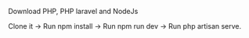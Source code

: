 Download PHP, PHP laravel and NodeJs

Clone it -> Run npm install -> Run npm run dev -> Run php artisan serve.

